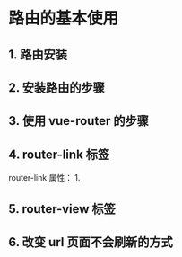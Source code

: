 # 路由的基本使用

## 1. 路由安装

## 2. 安装路由的步骤

## 3. 使用 vue-router 的步骤

## 4. router-link 标签

router-link 属性：
1. 


## 5. router-view 标签

## 6. 改变 url 页面不会刷新的方式


